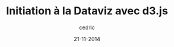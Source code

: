 ---
layout: video
title: "Initiation à la Dataviz avec d3.js"
author: cedric
date: 21-11-2014
youtube_slug: "ZEtyr9C01cg"
labels:
  - workshop
pushed: true
thumbnail: thumbnail-workshop-dataviz.jpg
description: Dataviz, ou l'art de représenter des grandes quantités de données de manière innovante et interactive. Donner du sens à la donnée, voilà le but de cette nouvelle discipline ! Découvrez d3.js une librairie JavaScript pour visualiser des données au sein d'interfaces web.
---